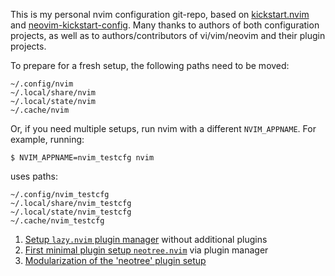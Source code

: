 This is my personal nvim configuration git-repo, based on [kickstart.nvim](https://github.com/nvim-lua/kickstart.nvim) and [neovim-kickstart-config](https://github.com/hendrikmi/neovim-kickstart-config).
Many thanks to authors of both configuration projects, as well as to authors/contributors of vi/vim/neovim and their plugin projects.

To prepare for a fresh setup, the following paths need to be moved:
```
~/.config/nvim
~/.local/share/nvim
~/.local/state/nvim
~/.cache/nvim
```

Or, if you need multiple setups, run nvim with a different `NVIM_APPNAME`.
For example, running:
```
$ NVIM_APPNAME=nvim_testcfg nvim
```
uses paths:
```
~/.config/nvim_testcfg
~/.local/share/nvim_testcfg
~/.local/state/nvim_testcfg
~/.cache/nvim_testcfg
```

1. [Setup `lazy.nvim` plugin manager](https://github.com/spog/nvim-config/commit/8dd861fa363fcc78ba62dfbe0628d3c1460b9984) without additional plugins
2. [First minimal plugin setup `neotree.nvim`](https://github.com/spog/nvim-config/commit/edd482dea9b3c15883e00f828892c9e2c30b3651) via plugin manager
3. [Modularization of the 'neotree' plugin setup](https://github.com/spog/nvim-config/commit/3a1cf7bdf81768f0d8cf7283b5426f973e3a400b)
